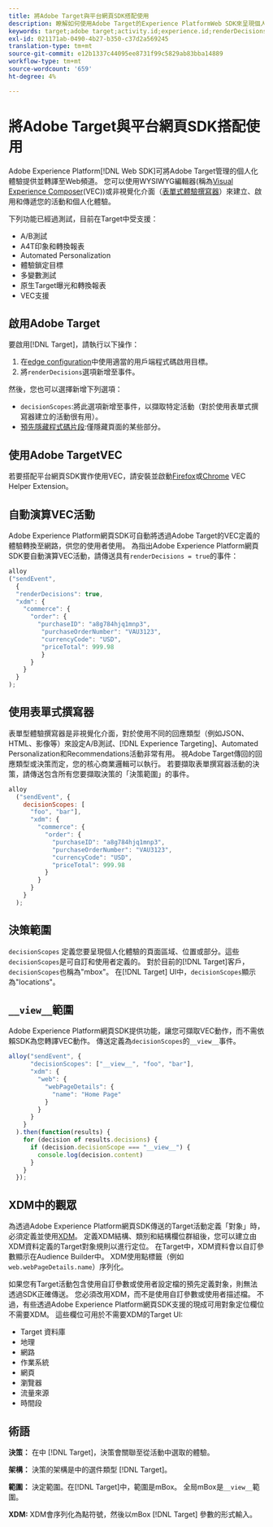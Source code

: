 ```yaml
---
title: 將Adobe Target與平台網頁SDK搭配使用
description: 瞭解如何使用Adobe Target的Experience PlatformWeb SDK來呈現個人化內容
keywords: target;adobe target;activity.id;experience.id;renderDecisions;decisionScopes;prehiding snippet;vec;Form-Based Experience Composer;xdm;audiences;decisions;scope;schema;
exl-id: 021171ab-0490-4b27-b350-c37d2a569245
translation-type: tm+mt
source-git-commit: e12b1337c44095ee8731f99c5829ab83bba14889
workflow-type: tm+mt
source-wordcount: '659'
ht-degree: 4%

---
```


# 將Adobe Target與平台網頁SDK搭配使用

Adobe Experience Platform[!DNL Web SDK]可將Adobe Target管理的個人化體驗提供並轉譯至Web頻道。 您可以使用WYSIWYG編輯器(稱為[Visual Experience Composer](https://docs.adobe.com/content/help/en/target/using/experiences/vec/visual-experience-composer.html)(VEC))或非視覺化介面（[表單式體驗撰寫器](https://docs.adobe.com/content/help/en/target/using/experiences/form-experience-composer.html)）來建立、啟用和傳遞您的活動和個人化體驗。

下列功能已經過測試，目前在Target中受支援：

* A/B測試
* A4T印象和轉換報表
* Automated Personalization
* 體驗鎖定目標
* 多變數測試
* 原生Target曝光和轉換報表
* VEC支援

## 啟用Adobe Target

要啟用[!DNL Target]，請執行以下操作：

1. 在[edge configuration](../../fundamentals/edge-configuration.md)中使用適當的用戶端程式碼啟用目標。
1. 將`renderDecisions`選項新增至事件。

然後，您也可以選擇新增下列選項：

* `decisionScopes`:將此選項新增至事件，以擷取特定活動（對於使用表單式撰寫器建立的活動很有用）。
* [預先隱藏程式碼片段](../manage-flicker.md):僅隱藏頁面的某些部分。

## 使用Adobe TargetVEC

若要搭配平台網頁SDK實作使用VEC，請安裝並啟動[Firefox](https://addons.mozilla.org/en-US/firefox/addon/adobe-target-vec-helper/)或[Chrome](https://chrome.google.com/webstore/detail/adobe-target-vec-helper/ggjpideecfnbipkacplkhhaflkdjagak) VEC Helper Extension。

## 自動演算VEC活動

Adobe Experience Platform網頁SDK可自動將透過Adobe Target的VEC定義的體驗轉換至網路，供您的使用者使用。 為指出Adobe Experience Platform網頁SDK要自動演算VEC活動，請傳送具有`renderDecisions = true`的事件：

```javascript
alloy
("sendEvent", 
  { 
  "renderDecisions": true, 
  "xdm": {
    "commerce": { 
      "order": {
        "purchaseID": "a8g784hjq1mnp3", 
         "purchaseOrderNumber": "VAU3123", 
         "currencyCode": "USD", 
         "priceTotal": 999.98 
         } 
      } 
    }
  }
);
```

## 使用表單式撰寫器

表單型體驗撰寫器是非視覺化介面，對於使用不同的回應類型（例如JSON、HTML、影像等）來設定A/B測試、[!DNL Experience Targeting]、Automated Personalization和Recommendations活動非常有用。 視Adobe Target傳回的回應類型或決策而定，您的核心商業邏輯可以執行。 若要擷取表單撰寫器活動的決策，請傳送包含所有您要擷取決策的「決策範圍」的事件。

```javascript
alloy
  ("sendEvent", { 
    decisionScopes: [
      "foo", "bar"], 
      "xdm": {
        "commerce": { 
          "order": { 
            "purchaseID": "a8g784hjq1mnp3", 
            "purchaseOrderNumber": "VAU3123", 
            "currencyCode": "USD", 
            "priceTotal": 999.98 
          } 
        } 
      } 
    }
  );
```

## 決策範圍

`decisionScopes` 定義您要呈現個人化體驗的頁面區域、位置或部分。這些`decisionScopes`是可自訂和使用者定義的。 對於目前的[!DNL Target]客戶，`decisionScopes`也稱為&quot;mbox&quot;。 在[!DNL Target] UI中，`decisionScopes`顯示為&quot;locations&quot;。

## `__view__`範圍

Adobe Experience Platform網頁SDK提供功能，讓您可擷取VEC動作，而不需依賴SDK為您轉譯VEC動作。 傳送定義為`decisionScopes`的`__view__`事件。

```javascript
alloy("sendEvent", {
      "decisionScopes": ["__view__", "foo", "bar"], 
      "xdm": { 
        "web": { 
          "webPageDetails": { 
            "name": "Home Page"
          }
        } 
      }
    }
  ).then(function(results) {
    for (decision of results.decisions) {
      if (decision.decisionScope === "__view__") {
        console.log(decision.content)
      }
    }
  });
```

## XDM中的觀眾

為透過Adobe Experience Platform網頁SDK傳送的Target活動定義「對象」時，必須定義並使用[XDM](https://docs.adobe.com/content/help/en/experience-platform/xdm/home.html)。 定義XDM結構、類別和結構欄位群組後，您可以建立由XDM資料定義的Target對象規則以進行定位。 在Target中，XDM資料會以自訂參數顯示在Audience Builder中。 XDM使用點標籤（例如`web.webPageDetails.name`）序列化。

如果您有Target活動包含使用自訂參數或使用者設定檔的預先定義對象，則無法透過SDK正確傳送。 您必須改用XDM，而不是使用自訂參數或使用者描述檔。 不過，有些透過Adobe Experience Platform網頁SDK支援的現成可用對象定位欄位不需要XDM。 這些欄位可用於不需要XDM的Target UI:

* Target 資料庫
* 地理
* 網路
* 作業系統 
* 網頁
* 瀏覽器
* 流量來源
* 時間段

## 術語

__決策：__ 在中 [!DNL Target]，決策會關聯至從活動中選取的體驗。

__架構：__ 決策的架構是中的選件類型 [!DNL Target]。

__範圍：__ 決定範圍。在[!DNL Target]中，範圍是mBox。 全局mBox是`__view__`範圍。

__XDM:__ XDM會序列化為點符號，然後以mBox [!DNL Target] 參數的形式輸入。
